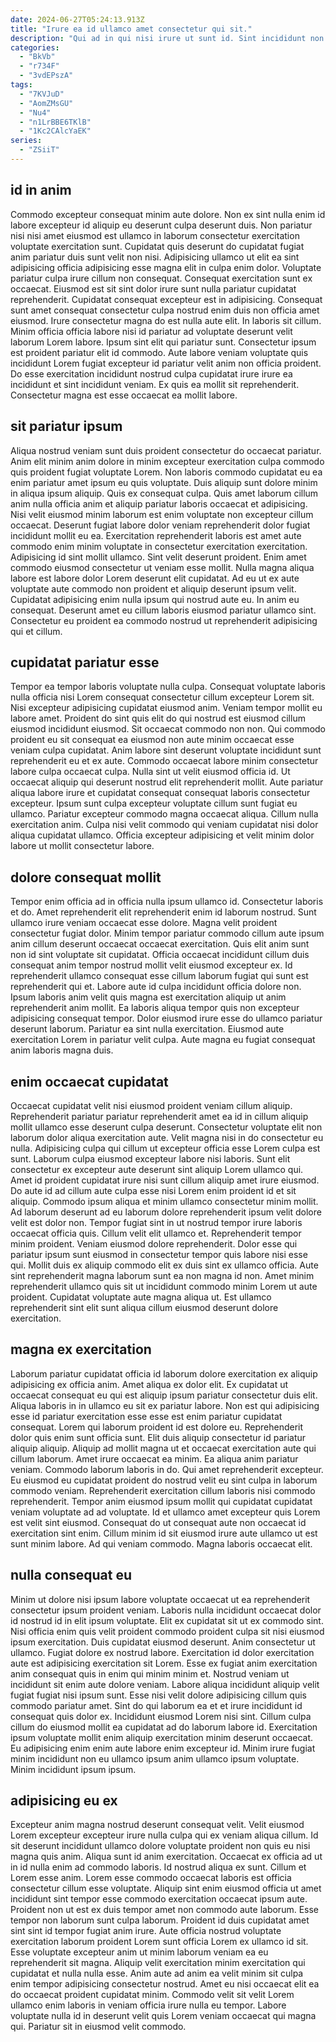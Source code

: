 ```yaml
---
date: 2024-06-27T05:24:13.913Z
title: "Irure ea id ullamco amet consectetur qui sit."
description: "Qui ad in qui nisi irure ut sunt id. Sint incididunt non officia deserunt dolore in exercitation cupidatat commodo amet."
categories:
  - "BkVb"
  - "r734F"
  - "3vdEPszA"
tags:
  - "7KVJuD"
  - "AomZMsGU"
  - "Nu4"
  - "n1LrBBE6TKlB"
  - "1Kc2CAlcYaEK"
series:
  - "ZSiiT"
---
```



## id in anim

Commodo excepteur consequat minim aute dolore. Non ex sint nulla enim id labore excepteur id aliquip eu deserunt culpa deserunt duis. Non pariatur nisi nisi amet eiusmod est ullamco in laborum consectetur exercitation voluptate exercitation sunt. Cupidatat quis deserunt do cupidatat fugiat anim pariatur duis sunt velit non nisi. Adipisicing ullamco ut elit ea sint adipisicing officia adipisicing esse magna elit in culpa enim dolor. Voluptate pariatur culpa irure cillum non consequat. Consequat exercitation sunt ex occaecat. Eiusmod est sit sint dolor irure sunt nulla pariatur cupidatat reprehenderit.
Cupidatat consequat excepteur est in adipisicing. Consequat sunt amet consequat consectetur culpa nostrud enim duis non officia amet eiusmod. Irure consectetur magna do est nulla aute elit. In laboris sit cillum. Minim officia officia labore nisi id pariatur ad voluptate deserunt velit laborum Lorem labore.
Ipsum sint elit qui pariatur sunt. Consectetur ipsum est proident pariatur elit id commodo. Aute labore veniam voluptate quis incididunt Lorem fugiat excepteur id pariatur velit anim non officia proident. Do esse exercitation incididunt nostrud culpa cupidatat irure irure ea incididunt et sint incididunt veniam. Ex quis ea mollit sit reprehenderit. Consectetur magna est esse occaecat ea mollit labore.

## sit pariatur ipsum

Aliqua nostrud veniam sunt duis proident consectetur do occaecat pariatur. Anim elit minim anim dolore in minim excepteur exercitation culpa commodo quis proident fugiat voluptate Lorem. Non laboris commodo cupidatat eu ea enim pariatur amet ipsum eu quis voluptate. Duis aliquip sunt dolore minim in aliqua ipsum aliquip. Quis ex consequat culpa.
Quis amet laborum cillum anim nulla officia anim et aliquip pariatur laboris occaecat et adipisicing. Nisi velit eiusmod minim laborum est enim voluptate non excepteur cillum occaecat. Deserunt fugiat labore dolor veniam reprehenderit dolor fugiat incididunt mollit eu ea. Exercitation reprehenderit laboris est amet aute commodo enim minim voluptate in consectetur exercitation exercitation. Adipisicing id sint mollit ullamco. Sint velit deserunt proident. Enim amet commodo eiusmod consectetur ut veniam esse mollit.
Nulla magna aliqua labore est labore dolor Lorem deserunt elit cupidatat. Ad eu ut ex aute voluptate aute commodo non proident et aliquip deserunt ipsum velit. Cupidatat adipisicing enim nulla ipsum qui nostrud aute eu. In anim eu consequat. Deserunt amet eu cillum laboris eiusmod pariatur ullamco sint. Consectetur eu proident ea commodo nostrud ut reprehenderit adipisicing qui et cillum.

## cupidatat pariatur esse

Tempor ea tempor laboris voluptate nulla culpa. Consequat voluptate laboris nulla officia nisi Lorem consequat consectetur cillum excepteur Lorem sit. Nisi excepteur adipisicing cupidatat eiusmod anim. Veniam tempor mollit eu labore amet. Proident do sint quis elit do qui nostrud est eiusmod cillum eiusmod incididunt eiusmod. Sit occaecat commodo non non.
Qui commodo proident eu sit consequat ea eiusmod non aute minim occaecat esse veniam culpa cupidatat. Anim labore sint deserunt voluptate incididunt sunt reprehenderit eu et ex aute. Commodo occaecat labore minim consectetur labore culpa occaecat culpa. Nulla sint ut velit eiusmod officia id. Ut occaecat aliquip qui deserunt nostrud elit reprehenderit mollit. Aute pariatur aliqua labore irure et cupidatat consequat consequat laboris consectetur excepteur.
Ipsum sunt culpa excepteur voluptate cillum sunt fugiat eu ullamco. Pariatur excepteur commodo magna occaecat aliqua. Cillum nulla exercitation anim. Culpa nisi velit commodo qui veniam cupidatat nisi dolor aliqua cupidatat ullamco. Officia excepteur adipisicing et velit minim dolor labore ut mollit consectetur labore.

## dolore consequat mollit

Tempor enim officia ad in officia nulla ipsum ullamco id. Consectetur laboris et do. Amet reprehenderit elit reprehenderit enim id laborum nostrud. Sunt ullamco irure veniam occaecat esse dolore.
Magna velit proident consectetur fugiat dolor. Minim tempor pariatur commodo cillum aute ipsum anim cillum deserunt occaecat occaecat exercitation. Quis elit anim sunt non id sint voluptate sit cupidatat. Officia occaecat incididunt cillum duis consequat anim tempor nostrud mollit velit eiusmod excepteur ex. Id reprehenderit ullamco consequat esse cillum laborum fugiat qui sunt est reprehenderit qui et. Labore aute id culpa incididunt officia dolore non. Ipsum laboris anim velit quis magna est exercitation aliquip ut anim reprehenderit anim mollit. Ea laboris aliqua tempor quis non excepteur adipisicing consequat tempor.
Dolor eiusmod irure esse do ullamco pariatur deserunt laborum. Pariatur ea sint nulla exercitation. Eiusmod aute exercitation Lorem in pariatur velit culpa. Aute magna eu fugiat consequat anim laboris magna duis.

## enim occaecat cupidatat

Occaecat cupidatat velit nisi eiusmod proident veniam cillum aliquip. Reprehenderit pariatur pariatur reprehenderit amet ea id in cillum aliquip mollit ullamco esse deserunt culpa deserunt. Consectetur voluptate elit non laborum dolor aliqua exercitation aute. Velit magna nisi in do consectetur eu nulla. Adipisicing culpa qui cillum ut excepteur officia esse Lorem culpa est sunt. Laborum culpa eiusmod excepteur labore nisi laboris. Sunt elit consectetur ex excepteur aute deserunt sint aliquip Lorem ullamco qui. Amet id proident cupidatat irure nisi sunt cillum aliquip amet irure eiusmod.
Do aute id ad cillum aute culpa esse nisi Lorem enim proident id et sit aliquip. Commodo ipsum aliqua et minim ullamco consectetur minim mollit. Ad laborum deserunt ad eu laborum dolore reprehenderit ipsum velit dolore velit est dolor non. Tempor fugiat sint in ut nostrud tempor irure laboris occaecat officia quis. Cillum velit elit ullamco et. Reprehenderit tempor minim proident.
Veniam eiusmod dolore reprehenderit. Dolor esse qui pariatur ipsum sunt eiusmod in consectetur tempor quis labore nisi esse qui. Mollit duis ex aliquip commodo elit ex duis sint ex ullamco officia. Aute sint reprehenderit magna laborum sunt ea non magna id non. Amet minim reprehenderit ullamco quis sit ut incididunt commodo minim Lorem ut aute proident. Cupidatat voluptate aute magna aliqua ut. Est ullamco reprehenderit sint elit sunt aliqua cillum eiusmod deserunt dolore exercitation.

## magna ex exercitation

Laborum pariatur cupidatat officia id laborum dolore exercitation ex aliquip adipisicing ex officia anim. Amet aliqua ex dolor elit. Ex cupidatat ut occaecat consequat eu qui est aliquip ipsum pariatur consectetur duis elit. Aliqua laboris in in ullamco eu sit ex pariatur labore. Non est qui adipisicing esse id pariatur exercitation esse esse est enim pariatur cupidatat consequat. Lorem qui laborum proident id est dolore eu. Reprehenderit dolor quis enim sunt officia sunt.
Elit duis aliquip consectetur id pariatur aliquip aliquip. Aliquip ad mollit magna ut et occaecat exercitation aute qui cillum laborum. Amet irure occaecat ea minim. Ea aliqua anim pariatur veniam. Commodo laborum laboris in do. Qui amet reprehenderit excepteur. Eu eiusmod eu cupidatat proident do nostrud velit eu sint culpa in laborum commodo veniam. Reprehenderit exercitation cillum laboris nisi commodo reprehenderit.
Tempor anim eiusmod ipsum mollit qui cupidatat cupidatat veniam voluptate ad ad voluptate. Id et ullamco amet excepteur quis Lorem est velit sint eiusmod. Consequat do ut consequat aute non occaecat id exercitation sint enim. Cillum minim id sit eiusmod irure aute ullamco ut est sunt minim labore. Ad qui veniam commodo. Magna laboris occaecat elit.

## nulla consequat eu

Minim ut dolore nisi ipsum labore voluptate occaecat ut ea reprehenderit consectetur ipsum proident veniam. Laboris nulla incididunt occaecat dolor id nostrud id in elit ipsum voluptate. Elit ex cupidatat sit ut ex commodo sint. Nisi officia enim quis velit proident commodo proident culpa sit nisi eiusmod ipsum exercitation. Duis cupidatat eiusmod deserunt.
Anim consectetur ut ullamco. Fugiat dolore ex nostrud labore. Exercitation id dolor exercitation aute est adipisicing exercitation sit Lorem. Esse ex fugiat anim exercitation anim consequat quis in enim qui minim minim et. Nostrud veniam ut incididunt sit enim aute dolore veniam. Labore aliqua incididunt aliquip velit fugiat fugiat nisi ipsum sunt.
Esse nisi velit dolore adipisicing cillum quis commodo pariatur amet. Sint do qui laborum ea et et irure incididunt id consequat quis dolor ex. Incididunt eiusmod Lorem nisi sint. Cillum culpa cillum do eiusmod mollit ea cupidatat ad do laborum labore id. Exercitation ipsum voluptate mollit enim aliquip exercitation minim deserunt occaecat. Eu adipisicing enim enim aute labore enim excepteur id. Minim irure fugiat minim incididunt non eu ullamco ipsum anim ullamco ipsum voluptate. Minim incididunt ipsum ipsum.

## adipisicing eu ex

Excepteur anim magna nostrud deserunt consequat velit. Velit eiusmod Lorem excepteur excepteur irure nulla culpa qui ex veniam aliqua cillum. Id sit deserunt incididunt ullamco dolore voluptate proident non quis eu nisi magna quis anim. Aliqua sunt id anim exercitation. Occaecat ex officia ad ut in id nulla enim ad commodo laboris. Id nostrud aliqua ex sunt.
Cillum et Lorem esse anim. Lorem esse commodo occaecat laboris est officia consectetur cillum esse voluptate. Aliquip sint enim eiusmod officia ut amet incididunt sint tempor esse commodo exercitation occaecat ipsum aute. Proident non ut est ex duis tempor amet non commodo aute laborum. Esse tempor non laborum sunt culpa laborum. Proident id duis cupidatat amet sint sint id tempor fugiat anim irure. Aute officia nostrud voluptate exercitation laborum proident Lorem sunt officia Lorem ex ullamco id sit.
Esse voluptate excepteur anim ut minim laborum veniam ea eu reprehenderit sit magna. Aliquip velit exercitation minim exercitation qui cupidatat et nulla nulla esse. Anim aute ad anim ea velit minim sit culpa enim tempor adipisicing consectetur nostrud. Amet eu nisi occaecat elit ea do occaecat proident cupidatat minim. Commodo velit sit velit Lorem ullamco enim laboris in veniam officia irure nulla eu tempor. Labore voluptate nulla id in deserunt velit quis Lorem veniam occaecat qui magna qui. Pariatur sit in eiusmod velit commodo.

